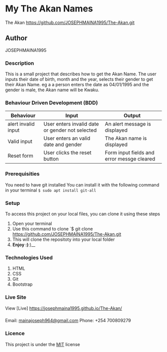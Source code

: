 # My The Akan Names
The Akan https://github.com/JOSEPHMAINA1995/The-Akan.git
## Author
JOSEPHMAINA1995
### Description
This is a small project that describes how to get the Akan Name. The user inputs their date of birth, month and the year, selects their gender to get their Akan Name. eg a a person enters the date as 04/01/1995 and the gender is male, the Akan name will be Kwaku.

### Behaviour Driven Development (BDD)
Behaviour          |	Input                                           |	Output                                   | 
-------------------|---------------------------------------------------|----------------------------------------------|
alert invalid input|User enters invalid date or gender not selected    |An alert message is displayed                 |
Valid input        |User enters an valid date and gender               |The Akan name is displayed                    |
Reset form         |User clicks the reset button                       |Form input fields and error messge cleared    |


### Prerequisities
You need to have git installed
You can install it with the following command in your terminal
`$ sudo apt install git-all`
### Setup
To access this project on your local files, you can clone it using these steps
1. Open your terminal
1. Use this command to clone `$ git clone
https://github.com/JOSEPHMAINA1995/The-Akan.git
1. This will clone the repositoty into your local folder
1. __Enjoy :)__:)__
### Technologies Used
1. HTML
1. CSS
1. Git
1. Bootstrap
### Live Site
View [Live] https://josephmaina1995.github.io/The-Akan/
###
Email: mainajoseph964@gmail.com
Phone: +254 700809279
### Licence
This project is under the  [MIT](license) license
